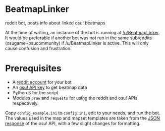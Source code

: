 # BeatmapLinker
reddit bot, posts info about linked osu! beatmaps

At the time of writing, an instance of the bot is running at [/u/BeatmapLinker](https://www.reddit.com/user/BeatmapLinker). It would be preferable if another bot was not run in the same subreddits (osugame+osucommunity) if /u/BeatmapLinker is active. This will only cause confusion and frustration.

# Prerequisites

* A [reddit account](http://reddit.com/register) for your bot
* An [osu! API key](https://osu.ppy.sh/p/api) to get beatmap data
* Python 3 for the script
* Modules `praw` and `requests` for using the reddit and osu! APIs respectively.

Copy `config_example.ini` to `config.ini`, edit to your needs, and run the bot.  
The values used in the map and mapset templates are taken from the [JSON response](https://github.com/peppy/osu-api/wiki#response) of the osu! API, with a few slight changes for formatting.
